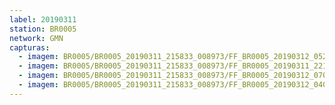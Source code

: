 ```yaml
---
label: 20190311
station: BR0005
network: GMN
capturas:
  - imagem: BR0005/BR0005_20190311_215833_008973/FF_BR0005_20190312_052711_963_0527616.fits_maxpixel.jpg
  - imagem: BR0005/BR0005_20190311_215833_008973/FF_BR0005_20190311_221829_290_0021760.fits_maxpixel.jpg
  - imagem: BR0005/BR0005_20190311_215833_008973/FF_BR0005_20190312_070840_186_0648192.fits_maxpixel.jpg
  - imagem: BR0005/BR0005_20190311_215833_008973/FF_BR0005_20190312_040608_945_0432640.fits_maxpixel.jpg
---
```

